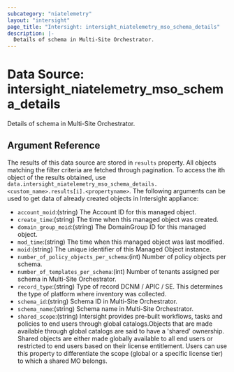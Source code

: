 ```yaml
---
subcategory: "niatelemetry"
layout: "intersight"
page_title: "Intersight: intersight_niatelemetry_mso_schema_details"
description: |-
  Details of schema in Multi-Site Orchestrator.
---
```


# Data Source: intersight_niatelemetry_mso_schema_details
Details of schema in Multi-Site Orchestrator.
## Argument Reference
The results of this data source are stored in `results` property.
All objects matching the filter criteria are fetched through pagination.
To access the ith object of the results obtained, use `data.intersight_niatelemetry_mso_schema_details.<custom_name>.results[i].<propertyname>`.
The following arguments can be used to get data of already created objects in Intersight appliance:
* `account_moid`:(string) The Account ID for this managed object. 
* `create_time`:(string) The time when this managed object was created. 
* `domain_group_moid`:(string) The DomainGroup ID for this managed object. 
* `mod_time`:(string) The time when this managed object was last modified. 
* `moid`:(string) The unique identifier of this Managed Object instance. 
* `number_of_policy_objects_per_schema`:(int) Number of policy objects per schema. 
* `number_of_templates_per_schema`:(int) Number of tenants assigned per schema in Multi-Site Orchestrator. 
* `record_type`:(string) Type of record DCNM / APIC / SE. This determines the type of platform where inventory was collected. 
* `schema_id`:(string) Schema ID in Multi-Site Orchestrator. 
* `schema_name`:(string) Schema name in Multi-Site Orchestrator. 
* `shared_scope`:(string) Intersight provides pre-built workflows, tasks and policies to end users through global catalogs.Objects that are made available through global catalogs are said to have a 'shared' ownership. Shared objects are either made globally available to all end users or restricted to end users based on their license entitlement. Users can use this property to differentiate the scope (global or a specific license tier) to which a shared MO belongs. 
 